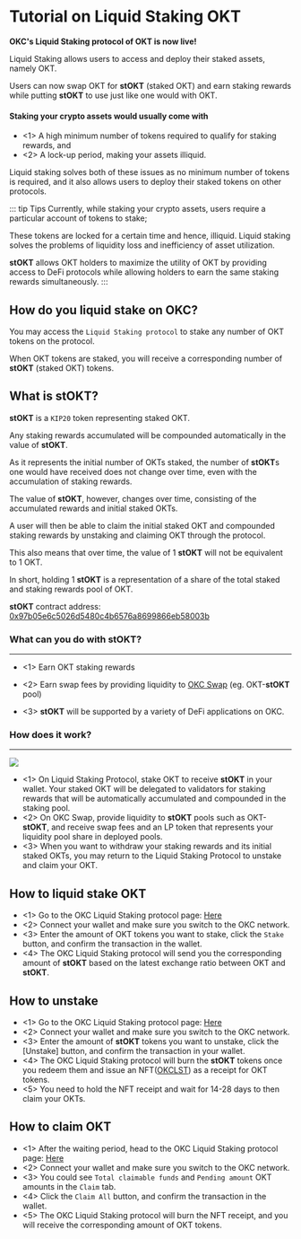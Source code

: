 # Tutorial on Liquid Staking OKT

**OKC's Liquid Staking protocol of OKT is now live!**

Liquid Staking allows users to access and deploy their staked assets, namely OKT. 

Users can now swap OKT for **stOKT** (staked OKT) and earn staking rewards while putting **stOKT** to use just like one would with OKT.

#### Staking your crypto assets would usually come with
 - <1> A high minimum number of tokens required to qualify for staking rewards, and
 - <2> A lock-up period, making your assets illiquid. 

Liquid staking solves both of these issues as no minimum number of tokens is required, and it also allows users to deploy their staked tokens on other protocols.



::: tip Tips
Currently, while staking your crypto assets, users require a particular account of tokens to stake;

These tokens are locked for a certain time and hence, illiquid. Liquid staking solves the problems of liquidity loss and inefficiency of asset utilization. 

**stOKT** allows OKT holders to maximize the utility of OKT by providing access to DeFi protocols while allowing holders to earn the same staking rewards simultaneously. 
:::


## How do you liquid stake on OKC?

You may access the `Liquid Staking protocol` to stake any number of OKT tokens on the protocol. 

When OKT tokens are staked, you will receive a corresponding number of **stOKT** (staked OKT) tokens.  


## What is **stOKT**?

**stOKT** is a `KIP20` token representing staked OKT.

 Any staking rewards accumulated will be compounded automatically in the value of **stOKT**. 
 
 As it represents the initial number of OKTs staked, the number of **stOKT**s one would have received does not change over time, even with the accumulation of staking rewards. 

The value of **stOKT**, however, changes over time, consisting of the accumulated rewards and initial staked OKTs. 

A user will then be able to claim the initial staked OKT and compounded staking rewards by unstaking and claiming OKT through the protocol. 

This also means that over time, the value of 1 **stOKT** will not be equivalent to 1 OKT. 

In short, holding 1 **stOKT** is a representation of a share of the total staked and staking rewards pool of OKT.

**stOKT** contract address: [0x97b05e6c5026d5480c4b6576a8699866eb58003b](https://www.oklink.com/en/okc/token/0x97b05e6c5026d5480c4b6576a8699866eb58003b)


### What can you do with **stOKT**?
---
 - <1> Earn OKT staking rewards

 - <2> Earn swap fees by providing liquidity to [OKC Swap](/okc/swap/trade) (eg. OKT-**stOKT** pool)

 - <3> **stOKT** will be supported by a variety of DeFi applications on OKC.


### How does it work?
---

![](./img/ls1.png)

 - <1> On Liquid Staking Protocol, stake OKT to receive **stOKT** in your wallet. Your staked OKT will be delegated to validators for staking rewards that will be automatically accumulated and compounded in the staking pool.
 - <2> On OKC Swap, provide liquidity to **stOKT** pools such as OKT-**stOKT**, and receive swap fees and an LP token that represents your liquidity pool share in deployed pools.
 - <3> When you want to withdraw your staking rewards and its initial staked OKTs, you may return to the Liquid Staking Protocol to unstake and claim your OKT.


## How to liquid stake OKT
 - <1> Go to the OKC Liquid Staking protocol page: [Here](/okc/liquid-staking/stake)
 - <2> Connect your wallet and make sure you switch to the OKC network.
 - <3> Enter the amount of OKT tokens you want to stake, click the `Stake` button, and confirm the transaction in the wallet.
 - <4> The OKC Liquid Staking protocol will send you the corresponding amount of **stOKT** based on the latest exchange ratio between OKT and **stOKT**.


## How to unstake
 - <1> Go to the OKC Liquid Staking protocol page: [Here](/okc/liquid-staking/unstake)
 - <2> Connect your wallet and make sure you switch to the OKC network.
 - <3> Enter the amount of **stOKT** tokens you want to unstake, click the [Unstake] button, and confirm the transaction in your wallet. 
 - <4> The OKC Liquid Staking protocol will burn the **stOKT** tokens once you redeem them and issue an NFT([OKCLST](https://www.oklink.com/en/okc/address/0x07CB2ce543bF5204DAaF1e62c183BBD08752609E)) as a receipt for OKT tokens.
 - <5> You need to hold the NFT receipt and wait for 14-28 days to then claim your OKTs. 



## How to claim OKT
 - <1> After the waiting period, head to the OKC Liquid Staking protocol page: [Here](/okc/liquid-staking/claim)
 - <2> Connect your wallet and make sure you switch to the OKC network.
 - <3> You could see `Total claimable funds` and `Pending amount` OKT amounts in the `Claim` tab.
 - <4> Click the `Claim All` button, and confirm the transaction in the wallet. 
 - <5> The OKC Liquid Staking protocol will burn the NFT receipt, and you will receive the corresponding amount of OKT tokens.
